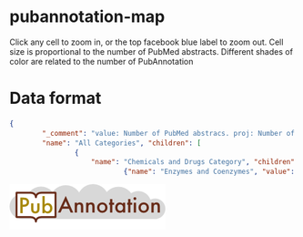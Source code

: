 # pubannotation-map


Click any cell to zoom in, or the top facebook blue label to zoom out.
Cell size is proportional to the number of PubMed abstracts.
Different shades of color are related to the number of PubAnnotation 

# Data format 
```json
{ 
		"_comment": "value: Number of PubMed abstracs. proj: Number of PubAnnotation projects. ann: Number of PubAnnotation annotations. abs: Number of PubAnnotation abstracts",
		"name": "All Categories", "children": [
				{
					"name": "Chemicals and Drugs Category", "children": [
							{"name": "Enzymes and Coenzymes", "value": 2747112, "ann": 23881, "abs": 1157, "proj": 1, "link": "<a href=http://pubannotation.org/projects/PennBioIE>PennBioIE 0.9</a>", "corpus": "PennBioIE 0.9"}]}]}
```
![alt text](logo.png)
